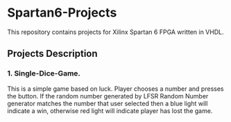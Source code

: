# Spartan6-Projects

This repository contains projects for Xilinx Spartan 6 FPGA written in VHDL.  

## Projects Description 

### 1. Single-Dice-Game. 
This is a simple game based on luck. Player chooses a number and presses the button.
If the random number generated by LFSR Random Number generator matches the number that user selected 
then a blue light will indicate a win, otherwise red light will indicate player has lost the game.
